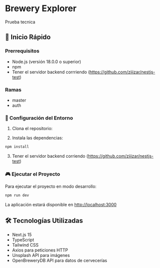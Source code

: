 # Brewery Explorer

Prueba tecnica

## 🚀 Inicio Rápido

### Prerrequisitos

- Node.js (versión 18.0.0 o superior)
- npm 
- Tener el servidor backend corrriendo (https://github.com/ziiizar/nestjs-test)


### Ramas 

- master
- auth

### 🔧 Configuración del Entorno

1. Clona el repositorio:


2. Instala las dependencias:
```bash
npm install
```

3. Tener el servidor backend corriendo (https://github.com/ziiizar/nestjs-test)

   

### 🎮 Ejecutar el Proyecto

Para ejecutar el proyecto en modo desarrollo:
```bash
npm run dev

```

La aplicación estará disponible en [http://localhost:3000](http://localhost:3000)




## 🛠️ Tecnologías Utilizadas

- Next.js 15
- TypeScript
- Tailwind CSS
- Axios para peticiones HTTP
- Unsplash API para imágenes
- OpenBreweryDB API para datos de cervecerías
